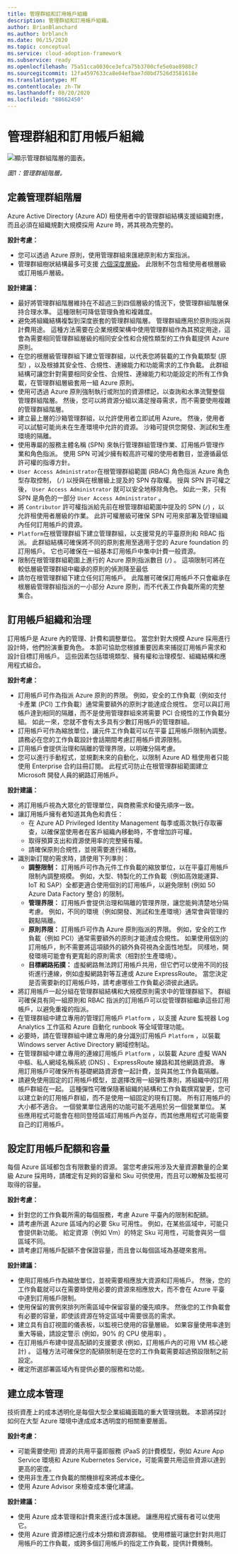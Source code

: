 ```yaml
---
title: 管理群組和訂用帳戶組織
description: 管理群組和訂用帳戶組織。
author: BrianBlanchard
ms.author: brblanch
ms.date: 06/15/2020
ms.topic: conceptual
ms.service: cloud-adoption-framework
ms.subservice: ready
ms.openlocfilehash: 75a51cca0030ce3efca75b3700cfe5e0ae8988c7
ms.sourcegitcommit: 12fa4597633ca8e04efbae7d0bd7526d3581618e
ms.translationtype: MT
ms.contentlocale: zh-TW
ms.lasthandoff: 08/20/2020
ms.locfileid: "88662450"
---
```

# <a name="management-group-and-subscription-organization"></a>管理群組和訂用帳戶組織

![顯示管理群組階層的圖表。](./media/sub-org.png)

_圖1：管理群組階層。_

## <a name="define-a-management-group-hierarchy"></a>定義管理群組階層

Azure Active Directory (Azure AD) 租使用者中的管理群組結構支援組織對應，而且必須在組織規劃大規模採用 Azure 時，將其視為完整的。

**設計考慮：**

- 您可以透過 Azure 原則，使用管理群組來匯總原則和方案指派。
- 管理群組樹狀結構最多可支援 [六個深度層級](/azure/governance/management-groups/overview#hierarchy-of-management-groups-and-subscriptions)。 此限制不包含租使用者根層級或訂用帳戶層級。

**設計建議：**

- 最好將管理群組階層維持在不超過三到四個層級的情況下，使管理群組階層保持合理水準。 這種限制可降低管理負擔和複雜度。
- 避免將組織結構複製到深度嵌套的管理群組階層。 管理群組應用於原則指派與計費用途。 這種方法需要在企業規模架構中使用管理群組作為其預定用途，這會為需要相同管理群組層級的相同安全性和合規性類型的工作負載提供 Azure 原則。
- 在您的根層級管理群組下建立管理群組，以代表您將裝載的工作負載類型 (原型) ，以及根據其安全性、合規性、連線能力和功能需求的工作負載。 此群組結構可讓您針對需要相同安全性、合規性、連線能力和功能設定的所有工作負載，在管理群組層級套用一組 Azure 原則。
- 使用可透過 Azure 原則強制執行或附加的資源標記，以查詢和水準流覽整個管理群組階層。 然後，您可以將資源分組以滿足搜尋需求，而不需要使用複雜的管理群組階層。
- 建立最上層的沙箱管理群組，以允許使用者立即試用 Azure。 然後，使用者可以試驗可能尚未在生產環境中允許的資源。 沙箱可提供您開發、測試和生產環境的隔離。
- 使用專屬的服務主體名稱 (SPN) 來執行管理群組管理作業、訂用帳戶管理作業和角色指派。 使用 SPN 可減少擁有較高許可權的使用者數目，並遵循最低許可權的指導方針。
- `User Access Administrator`在根管理群組範圍 (RBAC) 角色指派 Azure 角色型存取控制， (`/`) 以授與在根層級上提及的 SPN 存取權。 授與 SPN 許可權之後， `User Access Administrator` 就可以安全地移除角色。 如此一來，只有 SPN 是角色的一部分 `User Access Administrator` 。
- 將 `Contributor` 許可權指派給先前在根管理群組範圍中提及的 SPN (`/`) ，以允許租使用者層級的作業。 此許可權層級可確保 SPN 可用來部署及管理組織內任何訂用帳戶的資源。
- `Platform`在根管理群組下建立管理群組，以支援常見的平臺原則和 RBAC 指派。 此群組結構可確保將不同的原則套用至適用于您的 Azure foundation 的訂用帳戶。 它也可確保在一組基本訂用帳戶中集中計費一般資源。
- 限制在根管理群組範圍上進行的 Azure 原則指派數目 (`/`) 。 這項限制可將在較低層級管理群組中繼承的原則的偵測降至最低
- 請勿在根管理群組下建立任何訂用帳戶。 此階層可確保訂用帳戶不只會繼承在根層級管理群組指派的一小部分 Azure 原則，而不代表工作負載所需的完整集合。

## <a name="subscription-organization-and-governance"></a>訂用帳戶組織和治理

訂用帳戶是 Azure 內的管理、計費和調整單位。 當您針對大規模 Azure 採用進行設計時，他們扮演重要角色。 本節可協助您根據重要因素來捕捉訂用帳戶需求和設計目標訂用帳戶。 這些因素包括環境類型、擁有權和治理模型、組織結構和應用程式組合。

**設計考慮：**

- 訂用帳戶可作為指派 Azure 原則的界限。 例如，安全的工作負載（例如支付卡產業 (PCI) 工作負載）通常需要額外的原則才能達成合規性。 您可以與訂用帳戶達到相同的隔離，而不是使用管理群組來將需要 PCI 合規性的工作負載分組。 如此一來，您就不會有太多具有少數訂用帳戶的管理群組。
- 訂用帳戶可作為縮放單位，讓元件工作負載可以在平臺 [訂](/azure/azure-subscription-service-limits)用帳戶限制內調整。 請務必在您的工作負載設計會話期間考慮訂用帳戶資源限制。
- 訂用帳戶會提供治理和隔離的管理界限，以明確分隔考慮。
- 您可以進行手動程式，並規劃未來的自動化，以限制 Azure AD 租使用者只能使用 Enterprise 合約註冊訂閱。 此程式可防止在根管理群組範圍建立 Microsoft 開發人員的網路訂用帳戶。

**設計建議：**

- 將訂用帳戶視為大眾化的管理單位，與商務需求和優先順序一致。
- 讓訂用帳戶擁有者知道其角色和責任：
  - 在 Azure AD Privileged Identity Management 每季或兩次執行存取審查，以確保當使用者在客戶組織內移動時，不會增加許可權。
  - 取得預算支出和資源使用率的完整擁有權。
  - 請確保原則合規性，並視需要進行補救。
- 識別新訂閱的需求時，請使用下列準則：
  - **調整限制：** 訂用帳戶可作為元件工作負載的縮放單位，以在平臺訂用帳戶限制內調整規模。 例如，大型、特製化的工作負載（例如高效能運算、IoT 和 SAP）全都更適合使用個別的訂用帳戶，以避免限制 (例如 50 Azure Data Factory 整合) 的限制。
  - **管理界限：** 訂用帳戶會提供治理和隔離的管理界限，讓您能夠清楚地分隔考慮。 例如，不同的環境（例如開發、測試和生產環境）通常會與管理的觀點隔離。
  - **原則界限：** 訂用帳戶可作為 Azure 原則指派的界限。 例如，安全的工作負載（例如 PCI）通常需要額外的原則才能達成合規性。 如果使用個別的訂用帳戶，則不需要將這項額外的額外負荷視為全面性地型。 同樣地，開發環境可能會有更寬鬆的原則需求（相對於生產環境）。
  - **目標網路拓撲：** 虛擬網路無法跨訂用帳戶共用，但它們可以使用不同的技術進行連線，例如虛擬網路對等互連或 Azure ExpressRoute。 當您決定是否需要新的訂用帳戶時，請考慮哪些工作負載必須彼此通訊。
- 將訂用帳戶一起分組在管理群組結構和大規模原則需求中的管理群組下。 群組可確保具有同一組原則和 RBAC 指派的訂用帳戶可以從管理群組繼承這些訂用帳戶，以避免重複的指派。
- 在管理群組中建立專用的管理訂用帳戶 `Platform` ，以支援 Azure 監視器 Log Analytics 工作區和 Azure 自動化 runbook 等全域管理功能。
- 必要時，請在管理群組中建立專用的身分識別訂用帳戶 `Platform` ，以裝載 Windows server Active Directory 網域控制站。
- 在管理群組中建立專用的連線訂用帳戶 `Platform` ，以裝載 Azure 虛擬 WAN 中樞、私人網域名稱系統 (DNS) 、ExpressRoute 線路和其他網路資源。 專用訂用帳戶可確保所有基礎網路資源會一起計費，並與其他工作負載隔離。
- 請避免使用固定的訂用帳戶模型，並選擇改用一組彈性準則，將組織中的訂用帳戶群組在一起。 這種彈性可確保隨著組織的結構和工作負載撰寫變更，您可以建立新的訂用帳戶群組，而不是使用一組固定的現有訂閱。 所有訂用帳戶的大小都不適合。 一個營業單位適用的功能可能不適用於另一個營業單位。 某些應用程式可能會在相同登陸區域訂用帳戶內並存，而其他應用程式可能需要自己的訂用帳戶。

## <a name="configure-subscription-quota-and-capacity"></a>設定訂用帳戶配額和容量

每個 Azure 區域都包含有限數量的資源。 當您考慮採用涉及大量資源數量的企業級 Azure 採用時，請確定有足夠的容量和 Sku 可供使用，而且可以瞭解及監視可取得的容量。

**設計考慮：**

- 針對您的工作負載所需的每個服務，考慮 Azure 平臺內的限制和配額。
- 請考慮所選 Azure 區域內的必要 Sku 可用性。 例如，在某些區域中，可能只會提供新功能。 給定資源（例如 Vm）的特定 Sku 可用性，可能會與另一個區域不同。
- 請考慮訂用帳戶配額不會保證容量，而且會以每個區域為基礎來套用。

**設計建議：**

- 使用訂用帳戶作為縮放單位，並視需要相應放大資源和訂用帳戶。 然後，您的工作負載就可以在需要時使用必要的資源來相應放大，而不會在 Azure 平臺中達到訂用帳戶限制。
- 使用保留的實例來排列所需區域中保留容量的優先順序。 然後您的工作負載會有必要的容量，即使該資源在特定區域中需要很高的需求。
- 建立具有自訂視圖的儀表板，以監視已使用的容量層級。 如果容量使用率達到重大等級，請設定警示 (例如，90% 的 CPU 使用率) 。
- 在訂用帳戶布建中提高配額的支援要求 (例如，訂用帳戶內的可用 VM 核心總計) 。 這種方法可確保您的配額限制是在您的工作負載需要超過預設限制之前設定。
- 確定所選部署區域內有提供必要的服務和功能。

## <a name="establish-cost-management"></a>建立成本管理

技術資產上的成本透明化是每個大型企業組織面臨的重大管理挑戰。 本節將探討如何在大型 Azure 環境中達成成本透明度的相關重要層面。

**設計考慮：**

- 可能需要使用) 資源的共用平臺即服務 (PaaS 的計費模型，例如 Azure App Service 環境和 Azure Kubernetes Service，可能需要共用這些資源以達到更高的密度。
- 使用非生產工作負載的關機排程來將成本優化。
- 使用 Azure Advisor 來檢查成本優化建議。

**設計建議：**

- 使用 Azure 成本管理和計費來進行成本匯總。 讓應用程式擁有者可以使用它。
- 使用 Azure 資源標記進行成本分類和資源群組。 使用標籤可讓您針對共用訂用帳戶的工作負載，或跨多個訂用帳戶的指定工作負載，提供計費機制。
